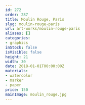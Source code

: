 ```yaml
---
id: 272
order: 287
title: Moulin Rouge, Paris
slug: moulin-rouge-paris
url: art-works/moulin-rouge-paris
aliases: []
categories:
- graphics
inStock: false
isVisible: false
height: 21
width: 30
date: 2018-01-01T00:00:00Z
materials:
- watercolor
- marker
- paper
price: 150
mainImage: moulin_rouge.jpg
---
```

